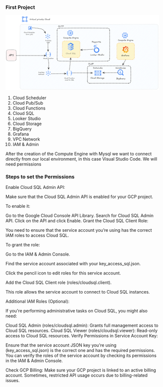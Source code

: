 ### First Project

![Image](../assets/gcp-native.png "GCP Professional Engineer Projects")

1.  Cloud Scheduler
2.  Cloud Pub/Sub
3.  Cloud Functions
4.  Cloud SQL
5.  Looker Studio
6.  Cloud Storage
7.  BigQuery
8.  Grafana
9.  VPC Network
10. IAM & Admin

After the creation of the Compute Engine with Mysql we want to connect directly from our local
environment, in this case Visual Studio Code. We will need permissions

### Steps to set the Permissions

Enable Cloud SQL Admin API:

Make sure that the Cloud SQL Admin API is enabled for your GCP project.

To enable it:

Go to the Google Cloud Console API Library.
Search for Cloud SQL Admin API.
Click on the API and click Enable.
Grant the Cloud SQL Client Role:

You need to ensure that the service account you’re using has the correct IAM roles to access Cloud SQL.

To grant the role:

Go to the IAM & Admin Console.

Find the service account associated with your key_access_sql.json.

Click the pencil icon to edit roles for this service account.

Add the Cloud SQL Client role (roles/cloudsql.client).

This role allows the service account to connect to Cloud SQL instances.

Additional IAM Roles (Optional):

If you're performing administrative tasks on Cloud SQL, you might also need:

Cloud SQL Admin (roles/cloudsql.admin): Grants full management access to Cloud SQL resources.
Cloud SQL Viewer (roles/cloudsql.viewer): Read-only access to Cloud SQL resources.
Verify Permissions in Service Account Key:

Ensure that the service account JSON key you're using (key_access_sql.json) is the correct one and has the required permissions. You can verify the roles of the service account by checking its permissions in the IAM & Admin Console.

Check GCP Billing: Make sure your GCP project is linked to an active billing account. Sometimes, restricted API usage occurs due to billing-related issues.
